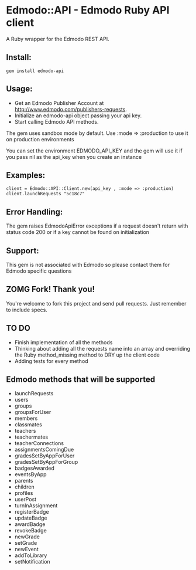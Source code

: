Edmodo::API - Edmodo Ruby API client
=======

A Ruby wrapper for the Edmodo REST API.

Install:
-------

	gem install edmodo-api

Usage:
-------

- Get an Edmodo Publisher Account at http://www.edmodo.com/publishers-requests.
- Initialize an edmodo-api object passing your api key.
- Start calling Edmodo API methods.

The gem uses sandbox mode by default. Use :mode => :production to use it on production environments

You can set the environment EDMODO_API_KEY and the gem will use it if you pass nil as the api_key when you create an instance

Examples:
----------
	client = Edmodo::API::Client.new(api_key , :mode => :production)
	client.launchRequests "5c18c7" 

Error Handling:
--------

The gem raises EdmodoApiError exceptions if a request doesn't return with status code 200 or if a key cannot be found on initialization

Support:
--------

This gem is not associated with Edmodo so please contact them for Edmodo specific questions

ZOMG Fork! Thank you!
---------

You're welcome to fork this project and send pull requests. Just remember to include specs.

TO DO
---------

- Finish implementation of all the methods
- Thinking about adding all the requests name into an array and overriding the Ruby method_missing method to DRY up the client code
- Adding tests for every method

Edmodo methods that will be supported
---------

- launchRequests
- users
- groups
- groupsForUser
- members
- classmates
- teachers
- teachermates
- teacherConnections
- assignmentsComingDue
- gradesSetByAppForUser
- gradesSetByAppForGroup
- badgesAwarded
- eventsByApp
- parents
- children
- profiles
- userPost
- turnInAssignment
- registerBadge
- updateBadge
- awardBadge
- revokeBadge
- newGrade
- setGrade
- newEvent
- addToLibrary
- setNotification

